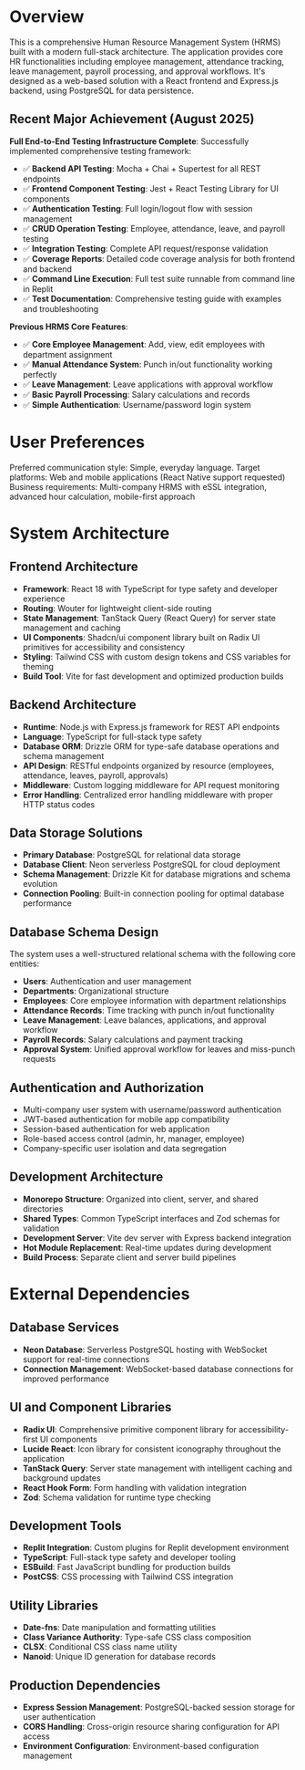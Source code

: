 # Overview

This is a comprehensive Human Resource Management System (HRMS) built with a modern full-stack architecture. The application provides core HR functionalities including employee management, attendance tracking, leave management, payroll processing, and approval workflows. It's designed as a web-based solution with a React frontend and Express.js backend, using PostgreSQL for data persistence.

## Recent Major Achievement (August 2025)
**Full End-to-End Testing Infrastructure Complete**: Successfully implemented comprehensive testing framework:
- ✅ **Backend API Testing**: Mocha + Chai + Supertest for all REST endpoints
- ✅ **Frontend Component Testing**: Jest + React Testing Library for UI components
- ✅ **Authentication Testing**: Full login/logout flow with session management
- ✅ **CRUD Operation Testing**: Employee, attendance, leave, and payroll testing
- ✅ **Integration Testing**: Complete API request/response validation
- ✅ **Coverage Reports**: Detailed code coverage analysis for both frontend and backend
- ✅ **Command Line Execution**: Full test suite runnable from command line in Replit
- ✅ **Test Documentation**: Comprehensive testing guide with examples and troubleshooting

**Previous HRMS Core Features**:
- ✅ **Core Employee Management**: Add, view, edit employees with department assignment
- ✅ **Manual Attendance System**: Punch in/out functionality working perfectly
- ✅ **Leave Management**: Leave applications with approval workflow
- ✅ **Basic Payroll Processing**: Salary calculations and records
- ✅ **Simple Authentication**: Username/password login system

# User Preferences

Preferred communication style: Simple, everyday language.
Target platforms: Web and mobile applications (React Native support requested)
Business requirements: Multi-company HRMS with eSSL integration, advanced hour calculation, mobile-first approach

# System Architecture

## Frontend Architecture
- **Framework**: React 18 with TypeScript for type safety and developer experience
- **Routing**: Wouter for lightweight client-side routing
- **State Management**: TanStack Query (React Query) for server state management and caching
- **UI Components**: Shadcn/ui component library built on Radix UI primitives for accessibility and consistency
- **Styling**: Tailwind CSS with custom design tokens and CSS variables for theming
- **Build Tool**: Vite for fast development and optimized production builds

## Backend Architecture
- **Runtime**: Node.js with Express.js framework for REST API endpoints
- **Language**: TypeScript for full-stack type safety
- **Database ORM**: Drizzle ORM for type-safe database operations and schema management
- **API Design**: RESTful endpoints organized by resource (employees, attendance, leaves, payroll, approvals)
- **Middleware**: Custom logging middleware for API request monitoring
- **Error Handling**: Centralized error handling middleware with proper HTTP status codes

## Data Storage Solutions
- **Primary Database**: PostgreSQL for relational data storage
- **Database Client**: Neon serverless PostgreSQL for cloud deployment
- **Schema Management**: Drizzle Kit for database migrations and schema evolution
- **Connection Pooling**: Built-in connection pooling for optimal database performance

## Database Schema Design
The system uses a well-structured relational schema with the following core entities:
- **Users**: Authentication and user management
- **Departments**: Organizational structure
- **Employees**: Core employee information with department relationships
- **Attendance Records**: Time tracking with punch in/out functionality
- **Leave Management**: Leave balances, applications, and approval workflow
- **Payroll Records**: Salary calculations and payment tracking
- **Approval System**: Unified approval workflow for leaves and miss-punch requests

## Authentication and Authorization
- Multi-company user system with username/password authentication
- JWT-based authentication for mobile app compatibility
- Session-based authentication for web application
- Role-based access control (admin, hr, manager, employee)
- Company-specific user isolation and data segregation

## Development Architecture
- **Monorepo Structure**: Organized into client, server, and shared directories
- **Shared Types**: Common TypeScript interfaces and Zod schemas for validation
- **Development Server**: Vite dev server with Express backend integration
- **Hot Module Replacement**: Real-time updates during development
- **Build Process**: Separate client and server build pipelines

# External Dependencies

## Database Services
- **Neon Database**: Serverless PostgreSQL hosting with WebSocket support for real-time connections
- **Connection Management**: WebSocket-based database connections for improved performance

## UI and Component Libraries
- **Radix UI**: Comprehensive primitive component library for accessibility-first UI components
- **Lucide React**: Icon library for consistent iconography throughout the application
- **TanStack Query**: Server state management with intelligent caching and background updates
- **React Hook Form**: Form handling with validation integration
- **Zod**: Schema validation for runtime type checking

## Development Tools
- **Replit Integration**: Custom plugins for Replit development environment
- **TypeScript**: Full-stack type safety and developer tooling
- **ESBuild**: Fast JavaScript bundling for production builds
- **PostCSS**: CSS processing with Tailwind CSS integration

## Utility Libraries
- **Date-fns**: Date manipulation and formatting utilities
- **Class Variance Authority**: Type-safe CSS class composition
- **CLSX**: Conditional CSS class name utility
- **Nanoid**: Unique ID generation for database records

## Production Dependencies
- **Express Session Management**: PostgreSQL-backed session storage for user authentication
- **CORS Handling**: Cross-origin resource sharing configuration for API access
- **Environment Configuration**: Environment-based configuration management
